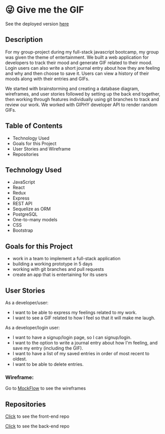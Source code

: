 # 😜 Give me the GIF

See the deployed version [here](https://give-me-the-gif.netlify.app)

## Description

For my group-project during my full-stack javascript bootcamp, my group was given the theme of entertainment. We built a web application for developers to track their mood and generate GIF related to their mood. Login users can also write a short journal entry about how they are feeling and why and then choose to save it. Users can view a history of their moods along with their entries and GIFs.

We started with brainstorming and creating a database diagram, wireframes, and user stories followed by setting up the back end together, then working through features individually using git branches to track and review our work. We worked with GIPHY developer API to render random GIFs.

## Table of Contents

<!-- - App Demo -->

- Technology Used
- Goals for this Project
- User Stories and Wireframe
- Repositories

<!-- ## App Demo -->

## Technology Used

- JavaScript
- React
- Redux
- Express
- REST API
- Sequelize as ORM
- PostgreSQL
- One-to-many models
- CSS
- Bootstrap

## Goals for this Project

- work in a team to implement a full-stack application
- building a working prototype in 5 days
- working with git branches and pull requests
- create an app that is entertaining for its users

## User Stories

As a developer/user:

- I want to be able to express my feelings related to my work.
- I want to see a GIF related to how I feel so that it will make me laugh.

As a developer/login user:

- I want to have a signup/login page, so I can signup/login.
- I want to the option to write a journal entry about how I'm feeling, and save my entry (including the GIF).
- I want to have a list of my saved entries in order of most recent to oldest.
- I want to be able to delete entries.

### Wireframe:

Go to [MockFlow](https://wireframepro.mockflow.com/view/Mq6YcBfiXmb) to see the wireframes

## Repositories

[Click](https://github.com/leahcarlin/give-me-the-gif-frontend) to see the front-end repo

[Click](https://github.com/leahcarlin/give-me-the-gif-backend) to see the back-end repo
